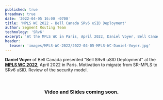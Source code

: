 ```yaml
---
published: true
breadnav: true
date: '2022-04-05 16:00 -0700'
title: 'MPLS WC 2022 - Bell Canada SRv6 uSID Deployment'
author: Segment Routing Team
technology: 'SRv6'
excerpt: 'At the MPLS WC in Paris, April 2022, Daniel Voyer, Bell Canada, presented "Bell SRv6 uSID Deployment". Motivation to migrate from SR-MPLS to SRv6 uSID. Review of the security model.'
header:
  teaser: 'images/MPLS-WC-2022/2022-04-05-MPLS-WC-Daniel-Voyer.jpg'
---
```


**Daniel Voyer** of Bell Canada presented "Bell SRv6 uSID Deployment" at the [**MPLS WC 2022**](<https://www.uppersideconferences.com/mpls-sdn-nfv/mplswc_2022_agenda_day_1.html>), April 2022 in Paris.
Motivation to migrate from SR-MPLS to SRv6 uSID. Review of the security model.

<br />
<h3 style="text-align: center">Video and Slides coming soon.</h3>

